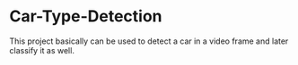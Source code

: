 # Car-Type-Detection

This project basically can be used to detect a car in a video frame and later classify it as well.
